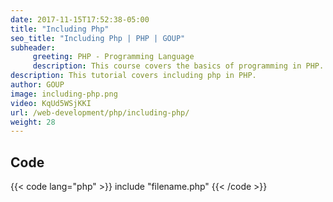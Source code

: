 ```yaml
---
date: 2017-11-15T17:52:38-05:00
title: "Including Php"
seo_title: "Including Php | PHP | GOUP"
subheader:
     greeting: PHP - Programming Language
     description: This course covers the basics of programming in PHP. Work your way through the videos/articles and I'll teach you everything you need to know to start your programming journey!
description: This tutorial covers including php in PHP.
author: GOUP
image: including-php.png
video: KqUd5WSjKKI
url: /web-development/php/including-php/
weight: 28
---
```


## Code

{{< code lang="php" >}}
include "filename.php"
{{< /code >}}